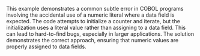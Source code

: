This example demonstrates a common subtle error in COBOL programs involving the accidental use of a numeric literal where a data field is expected.  The code attempts to initialize a counter and iterate, but the initialization uses a literal value rather than assigning to a data field. This can lead to hard-to-find bugs, especially in larger applications.  The solution demonstrates the correct approach, ensuring that numeric values are properly assigned to data fields.